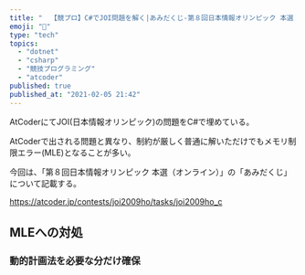 ```yaml
---
title: "  【競プロ】C#でJOI問題を解く|あみだくじ-第８回日本情報オリンピック 本選（オンライン）"
emoji: "📝"
type: "tech"
topics:
  - "dotnet"
  - "csharp"
  - "競技プログラミング"
  - "atcoder"
published: true
published_at: "2021-02-05 21:42"
---
```


AtCoderにてJOI(日本情報オリンピック)の問題をC#で埋めている。

AtCoderで出される問題と異なり、制約が厳しく普通に解いただけでもメモリ制限エラー(MLE)となることが多い。

今回は、「第８回日本情報オリンピック 本選（オンライン）」の「あみだくじ」について記載する。

https://atcoder.jp/contests/joi2009ho/tasks/joi2009ho_c

## MLEへの対処

### 動的計画法を必要な分だけ確保

